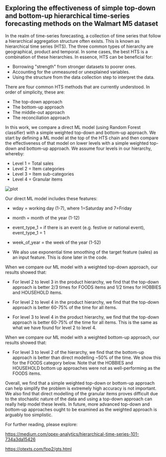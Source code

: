 ## Exploring the effectiveness of simple top-down and bottom-up hierarchical time-series forecasting methods on the Walmart M5 dataset

In the realm of time-series forecasting, a collection of time series that follow a hierarchical aggregation structure often exists. This is known as hierarchical time series (HTS). The three common types of hierarchy are geographical, product and temporal. In some cases, the best HTS is a combination of these hierarchies. In essence, HTS can be beneficial for:
 - Borrowing "strength" from stronger datasets to poorer ones. 
 - Accounting for the unmeasured or unexplained variables.
 - Using the structure from the data collection step to interpret the data.

There are four common HTS methods that are currently understood. In order of simplicity, these are: 
- The top-down approach
- The bottom-up approach 
- The middle-out approach 
- The reconciliation approach 

In this work, we compare a direct ML model (using Random Forest classifier) with a simple weighted top-down and bottom-up approach. We start by defining a ML model at the top of the HTS chain and then compare the effectiveness of that model on lower levels with a simple weighted top-down and bottom-up approach. We assume four levels in our hierarchy, whereby:
- Level 1 = Total sales 
- Level 2 = Item categories
- Level 3 = Item sub-categories
- Level 4 = Granular items

![plot](/Users/user/hierarchical_time_series/HTS_chain.png)

 
Our direct ML model includes these features:
- wday = working day (1-7), where 1=Saturday and 7=Friday

- month = month of the year (1-12)

- event_type_1 = if there is an event (e.g. festive or national event), event_type_1 = 1

- week_of_year = the week of the year (1-52) 

- We also use exponential time smoothing of the target feature (sales) as an input feature. This is done later in the code. 

When we compare our ML model with a weighted top-down approach, our results showed that: 

- For level 2 to level 3 in the product hierarchy, we find that the top-down approach is better 2/3 times for FOODS items and 1/2 times for HOBBIES and HOUSEHOLD items. 

- For level 2 to level 4 in the product hierarchy, we find that the top-down approach is better 60-75% of the time for all items. 

- For level 3 to level 4 in the product hierarchy, we find that the top-down approach is better 60-75% of the time for all items. This is the same as what we have found for level 2 to level 4. 

When we compare our ML model with a weighted bottom-up approach, our results showed that: 

- For level 3 to level 2 of the hierarchy, we find that the bottom-up approach is better than direct modelling ~50% of the time. We show this for the FOODS category below. Note that the HOBBIES and HOUSEHOLD bottom up approaches were not as well-performing as the FOODS items.


Overall, we find that a simple weighted top-down or bottom-up approach can help simplify the problem is extremely high accuracy is not important. We also find that direct modelling of the granular items proves difficult due to the stochastic nature of the data and using a top-down approach can really help model these levels. In future, more advanced top-down and bottom-up approaches ought to be examined as the weighted approach is arguably too simplistic.

For further reading, please explore: 

https://medium.com/opex-analytics/hierarchical-time-series-101-734a3da15426

https://otexts.com/fpp2/gts.html